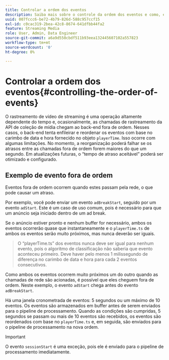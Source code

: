 ```yaml
---
title: Controlar a ordem dos eventos
description: Saiba mais sobre o controle da ordem dos eventos e como, em alguns casos, os eventos são reordenados com base no carimbo de data e hora fornecido no objeto playerTime.
uuid: 007fccc6-be72-4b79-826d-588c957ccf15
exl-id: c0cac319-2bea-42c8-8674-641dfbb44fa2
feature: Streaming Media
role: User, Admin, Data Engineer
source-git-commit: a6a9d550cbdf511b93eea132445607102a557823
workflow-type: tm+mt
source-wordcount: '0'
ht-degree: 0%

---
```


# Controlar a ordem dos eventos{#controlling-the-order-of-events}

O rastreamento de vídeo de streaming é uma operação altamente dependente do tempo e, ocasionalmente, as chamadas de rastreamento da API de coleção de mídia chegam ao back-end fora de ordem. Nesses casos, o back-end tenta enfileirar e reordenar os eventos com base no carimbo de data e hora fornecido no objeto `playerTime`.  Isso ocorre com algumas limitações. No momento, a reorganização poderá falhar se os atrasos entre as chamadas fora de ordem forem maiores do que um segundo. Em atualizações futuras, o “tempo de atraso aceitável” poderá ser otimizado e configurado.

## Exemplo de evento fora de ordem

Eventos fora de ordem ocorrem quando estes passam pela rede, o que pode causar um atraso.

Por exemplo, você pode enviar um evento `adBreakStart`, seguido por um evento `adStart`. Este é um caso de uso comum, pois é necessário para que um anúncio seja iniciado dentro de um ad break.

Se o anúncio estiver pronto e nenhum buffer for necessário, ambos os eventos ocorrerão quase que instantaneamente e o `playerTime.ts` de ambos os eventos serão muito próximos, mas nunca deverão ser iguais.

> O “playerTime.ts” dos eventos nunca deve ser igual para nenhum evento, pois o algoritmo de classificação não saberia que evento aconteceu primeiro. Deve haver pelo menos 1 milissegundo de diferença no carimbo de data e hora para cada 2 eventos consecutivos.

Como ambos os eventos ocorrem muito próximos um do outro quando as chamadas de rede são acionadas, é possível que eles cheguem fora de ordem. Neste exemplo, o evento `adStart` chega antes do evento `adBreakStart`.


Há uma janela cronometrada de eventos: 5 segundos ou um máximo de 10 eventos. Os eventos são armazenados em buffer antes de serem enviados para o pipeline de processamento. Quando as condições são cumpridas, 5 segundos se passam ou mais de 10 eventos são recebidos, os eventos são reordenados com base no `playerTime.ts` e, em seguida, são enviados para o pipeline de processamento na nova ordem.

>[!IMPORTANT]
>
>O evento `sessionStart` é uma exceção, pois ele é enviado para o pipeline de processamento imediatamente.
